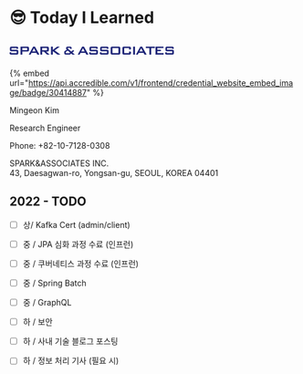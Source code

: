 # 😎 Today I Learned

## ![](.gitbook/assets/unnamed.png)

{% embed url="https://api.accredible.com/v1/frontend/credential_website_embed_image/badge/30414887" %}

Mingeon Kim

Research Engineer

Phone: +82-10-7128-0308

&#x20;

SPARK\&ASSOCIATES INC.\
43, Daesagwan-ro, Yongsan-gu, SEOUL, KOREA 04401

## 2022 - TODO

* [ ] 상/  Kafka Cert (admin/client)
* [ ] 중 / JPA 심화 과정 수료 (인프런)
* [ ] 중 / 쿠버네티스 과정 수료 (인프런)
* [ ] 중 / Spring Batch&#x20;
* [ ] 중 / GraphQL
* [ ] 하 / 보안
* [ ] 하 / 사내 기술 블로그 포스팅
* [ ] 하 / 정보 처리 기사 (필요 시)&#x20;

